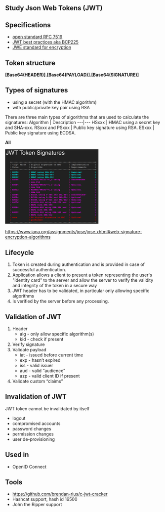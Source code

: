 Study Json Web Tokens (JWT)
---------------------------

## Specifications
* [open standard RFC 7519](https://datatracker.ietf.org/doc/rfc7519/)
* [JWT best practices aka BCP225](https://datatracker.ietf.org/doc/rfc8725/)
* [JWE standard for encryption](https://datatracker.ietf.org/doc/rfc7516/)

## Token structure
**[Base64(HEADER)].[Base64(PAYLOAD)].[Base64(SIGNATURE)]**


## Types of signatures
* using a secret (with the HMAC algorithm) 
* with public/private key pair using RSA

There are three main types of algorithms that are used to calculate the signatures:
Algorithm | Description
---|---
HSxxx	| HMAC using a secret key and SHA-xxx.
RSxxx and PSxxx	| Public key signature using RSA.
ESxxx	| Public key signature using ECDSA.

**All**

<img src="images/signatures.png"  height="60%" width="60%" />

https://www.iana.org/assignments/jose/jose.xhtml#web-signature-encryption-algorithms 


## Lifecycle
1. Token is created during authentication and is provided in case of successful authentication.
2. Application allows a client to present a token representing the user's "identity card" to the server and allow the server to verify the validity and integrity of the token in a secure way
3. JWT header has to be validated, in particular only allowing specific algorithms
4. Is verified by the server before any processing. 


## Validation of JWT
1. Header
   * alg - only allow specific algorithm(s)
   * kid - check if present
2. Verify signature
3. Validate payload
   * iat - issued before current time
   * exp - hasn’t expired
   * iss - valid issuer
   * aud - valid “audience”
   * azp - valid client ID if present
4.  Validate custom “claims”

## Invalidation of JWT
JWT token cannot be invalidated by itself
* logout
* compromised accounts
* password changes
* permission changes
* user de-provisioning

## Used in
* OpenID Connect


## Tools
* https://github.com/brendan-rius/c-jwt-cracker
* Hashcat support, hash id 16500
* John the Ripper support
